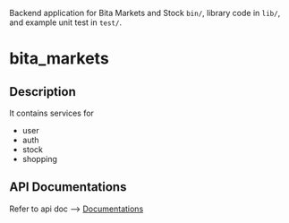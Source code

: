 Backend application for Bita Markets and Stock `bin/`, library code
in `lib/`, and example unit test in `test/`.

# bita_markets

## Description

It contains services for

- user
- auth
- stock
- shopping

## API Documentations

Refer to api doc --> [Documentations](https://gumi-apps.github.io/bita_markets)
